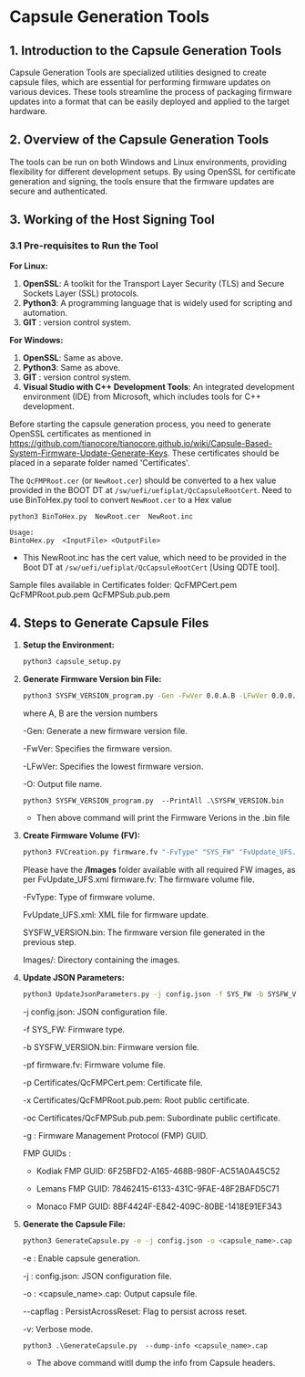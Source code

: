 # Capsule Generation Tools

## 1. Introduction to the Capsule Generation Tools

Capsule Generation Tools are specialized utilities designed to create capsule files, which are essential for performing firmware updates on various devices. These tools streamline the process of packaging firmware updates into a format that can be easily deployed and applied to the target hardware.

## 2. Overview of the Capsule Generation Tools

The tools can be run on both Windows and Linux environments, providing flexibility for different development setups. By using OpenSSL for certificate generation and signing, the tools ensure that the firmware updates are secure and authenticated.

## 3. Working of the Host Signing Tool

### 3.1 Pre-requisites to Run the Tool

**For Linux:**
1. **OpenSSL**: A toolkit for the Transport Layer Security (TLS) and Secure Sockets Layer (SSL) protocols.
2. **Python3**: A programming language that is widely used for scripting and automation.
3. **GIT** : version control system.

**For Windows:**
1. **OpenSSL**: Same as above.
2. **Python3**: Same as above.
3. **GIT** : version control system.
4. **Visual Studio with C++ Development Tools**: An integrated development environment (IDE) from Microsoft, which includes tools for C++ development.

Before starting the capsule generation process, you need to generate OpenSSL certificates as mentioned in https://github.com/tianocore/tianocore.github.io/wiki/Capsule-Based-System-Firmware-Update-Generate-Keys. These certificates should be placed in a separate folder named 'Certificates'.

The `QcFMPRoot.cer` (or `NewRoot.cer`) should be converted to a hex value provided in the BOOT DT at `/sw/uefi/uefiplat/QcCapsuleRootCert`.
Need to use BinToHex.py tool to convert `NewRoot.cer` to a Hex value

```
python3 BinToHex.py  NewRoot.cer  NewRoot.inc

Usage:
BintoHex.py  <InputFile> <OutputFile>
```
- This NewRoot.inc has the cert value, which need to be provided in the Boot DT at `/sw/uefi/uefiplat/QcCapsuleRootCert` [Using QDTE tool].

Sample files available in Certificates folder:
QcFMPCert.pem
QcFMPRoot.pub.pem
QcFMPSub.pub.pem

## 4. Steps to Generate Capsule Files

1. **Setup the Environment:**
   ```sh
   python3 capsule_setup.py
   ```

2. **Generate Firmware Version bin File:**
   ```sh
   python3 SYSFW_VERSION_program.py -Gen -FwVer 0.0.A.B -LFwVer 0.0.0.0 -O SYSFW_VERSION.bin
   ```


   where A, B are the version numbers<p>
   -Gen: Generate a new firmware version file.<p>
   -FwVer: Specifies the firmware version.<p>
   -LFwVer: Specifies the lowest firmware version.<p>
   -O: Output file name.<p>

   ```
   python3 SYSFW_VERSION_program.py  --PrintAll .\SYSFW_VERSION.bin
   ```
   - Then above command will print the Firmware Verions in the .bin file
   
   
3. **Create Firmware Volume (FV):**
   ```sh
   python3 FVCreation.py firmware.fv "-FvType" "SYS_FW" "FvUpdate_UFS.xml" SYSFW_VERSION.bin Images/
   ```


   Please have the **/Images** folder available with all required FW images, as per FvUpdate_UFS.xml
   firmware.fv: The firmware volume file.<p>


   -FvType: Type of firmware volume.<p>
   FvUpdate_UFS.xml: XML file for firmware update.<p>
   SYSFW_VERSION.bin: The firmware version file generated in the previous step.<p>
   Images/: Directory containing the images.<p>

4. **Update JSON Parameters:**
   ```sh
   python3 UpdateJsonParameters.py -j config.json -f SYS_FW -b SYSFW_VERSION.bin -pf firmware.fv -p Certificates/QcFMPCert.pem -x Certificates/QcFMPRoot.pub.pem -oc Certificates/QcFMPSub.pub.pem -g <FMP GUID>
   ```


   -j config.json: JSON configuration file.<p>
   -f SYS_FW: Firmware type.<p>
   -b SYSFW_VERSION.bin: Firmware version file.<p>
   -pf firmware.fv: Firmware volume file.<p>
   -p Certificates/QcFMPCert.pem: Certificate file.<p>
   -x Certificates/QcFMPRoot.pub.pem: Root public certificate.<p>
   -oc Certificates/QcFMPSub.pub.pem: Subordinate public certificate.<p>
   -g <FMP GUID>: Firmware Management Protocol (FMP) GUID.<p>
       FMP GUIDs :<p>
      -   Kodiak FMP GUID: 6F25BFD2-A165-468B-980F-AC51A0A45C52<p>
      -    Lemans FMP GUID: 78462415-6133-431C-9FAE-48F2BAFD5C71<p>
      -    Monaco FMP GUID: 8BF4424F-E842-409C-80BE-1418E91EF343<p>

5. **Generate the Capsule File:**
   ```sh
   python3 GenerateCapsule.py -e -j config.json -o <capsule_name>.cap --capflag PersistAcrossReset -v
   ```

   -e : Enable capsule generation.<p>
   -j : config.json: JSON configuration file.<p>
   -o : <capsule_name>.cap: Output capsule file.<p>
   --capflag : PersistAcrossReset: Flag to persist across reset.<p>
   -v: Verbose mode.<p>

   ```
   python3 .\GenerateCapsule.py  --dump-info <capsule_name>.cap
   ```

   - The above command witll dump the info from Capsule headers.
